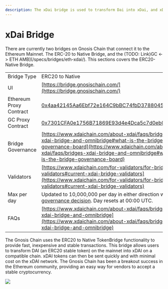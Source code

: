```yaml
---
description: The xDai bridge is used to transform Dai into xDai, and xDai back to Dai
---
```


# xDai Bridge

There are currently two bridges on Gnosis Chain that connect it to the Ethereum Mainnet. The ERC-20 to Native Bridge, and the (TODO: Link)GC <-> ETH AMB](/specs/bridges/eth-xdai/). This sections covers the ERC20-Native Bridge.

|  |  |
| ----------------------- | ------------------------------------------------------------------------------------------------------------------------------------------------------------------------------------------------------------------------------------ |
| Bridge Type             | ERC20 to Native                                                                                                                                                                                                                      |
| UI                      | [https://bridge.gnosischain.com/](https://bridge.gnosischain.com/)                                                                                                                                                                   |
| Ethereum Proxy Contract | [0x4aa42145Aa6Ebf72e164C9bBC74fbD3788045016](https://etherscan.io/address/0x4aa42145Aa6Ebf72e164C9bBC74fbD3788045016#readProxyContract)                                                                                              |
| GC Proxy Contract       | [0x7301CFA0e1756B71869E93d4e4Dca5c7d0eb0AA6](https://blockscout.com/xdai/mainnet/address/0x7301CFA0e1756B71869E93d4e4Dca5c7d0eb0AA6/read-proxy)                                                                                      |
| Bridge Governance       | [https://www.xdaichain.com/about-xdai/faqs/bridges-xdai-bridge-and-omnibridge#what-is-the-bridge-governance-board](https://www.xdaichain.com/about-xdai/faqs/bridges-xdai-bridge-and-omnibridge#what-is-the-bridge-governance-board) |
| Validators              | [https://www.xdaichain.com/for-validators/for-bridge-validators#current-xdai-bridge-validators](https://www.xdaichain.com/for-validators/for-bridge-validators#current-xdai-bridge-validators)                                       |
| Max per day             | Updated to 10,000,000 per day in either direction with [governance decision](https://forum.poa.network/t/increase-daily-limit-for-xdai-withdrawals-from-the-xdai-to-the-mainnet/3823). Day resets at 00:00 UTC.                      |
| FAQs                    | [https://www.xdaichain.com/about-xdai/faqs/bridges-xdai-bridge-and-omnibridge](https://www.xdaichain.com/about-xdai/faqs/bridges-xdai-bridge-and-omnibridge)                                                                         |

The Gnosis Chain uses the ERC20 to Native TokenBridge functionality to provide fast, inexpensive and stable transactions. This bridge allows users to transform DAI (an ERC20 stable token) on the mainnet into xDAI on a compatible chain. xDAI tokens can then be sent quickly and with minimal cost on the xDAI network. The Gnosis Chain has been a breakout success in the Ethereum community, providing an easy way for vendors to accept a stable cryptocurrency.

![](/img/bridges/xdai-bridge.png)
